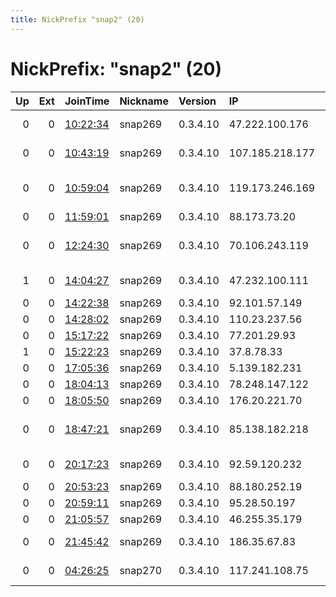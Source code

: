 ```yaml
---
title: NickPrefix "snap2" (20)
---
```


# NickPrefix: "snap2" (20)

|   Up |   Ext | JoinTime                                                                                            | Nickname   | Version   | IP              | AS                                      | CC   |   ORp |   Dirp | OS    | Contact   |   eFamMembers |
|-----:|------:|:----------------------------------------------------------------------------------------------------|:-----------|:----------|:----------------|:----------------------------------------|:-----|------:|-------:|:------|:----------|--------------:|
|    0 |     0 | [10:22:34](https://metrics.torproject.org/rs.html#details/1E601436B84B5D67D2C66CD1310AA01C913C6E4F) | snap269    | 0.3.4.10  | 47.222.100.176  | Suddenlink Communications               | us   | 45365 |      0 | Linux | None      |             1 |
|    0 |     0 | [10:43:19](https://metrics.torproject.org/rs.html#details/774950239CB5A99779CFE44C68997EE463368798) | snap269    | 0.3.4.10  | 107.185.218.177 | Time Warner Cable Internet LLC          | us   | 39897 |      0 | Linux | None      |             1 |
|    0 |     0 | [10:59:04](https://metrics.torproject.org/rs.html#details/7D5F096BE4570FC5F60686D6345A468AFF3D660B) | snap269    | 0.3.4.10  | 119.173.246.169 | Jupiter Telecommunication Co. Ltd       | jp   | 46159 |      0 | Linux | None      |             1 |
|    0 |     0 | [11:59:01](https://metrics.torproject.org/rs.html#details/88EAEF521C2DCFFF735E391F9915AB7FDEE47FFD) | snap269    | 0.3.4.10  | 88.173.73.20    | Free SAS                                | fr   | 41471 |      0 | Linux | None      |             1 |
|    0 |     0 | [12:24:30](https://metrics.torproject.org/rs.html#details/F7F2BA066B198E3EF2E4B36AD8AC10F7DC1E593C) | snap269    | 0.3.4.10  | 70.106.243.119  | MCI Communications Services, Inc. d/b/a | us   | 40629 |      0 | Linux | None      |             1 |
|    1 |     0 | [14:04:27](https://metrics.torproject.org/rs.html#details/5675C83908ACE82C2E3C842A81F44D5B0AB5D9A8) | snap269    | 0.3.4.10  | 47.232.100.111  | Charter Communications                  | us   | 37537 |      0 | Linux | None      |             1 |
|    0 |     0 | [14:22:38](https://metrics.torproject.org/rs.html#details/093DFFABC47662A9E5FDFA898688C8A9C9AC9CAE) | snap269    | 0.3.4.10  | 92.101.57.149   | Rostelecom                              | ru   | 38615 |      0 | Linux | None      |             1 |
|    0 |     0 | [14:28:02](https://metrics.torproject.org/rs.html#details/E5D7926F4002C764860682A86AE2726295E09CEF) | snap269    | 0.3.4.10  | 110.23.237.56   | Microplex PTY LTD                       | au   | 45571 |      0 | Linux | None      |             1 |
|    0 |     0 | [15:17:22](https://metrics.torproject.org/rs.html#details/1E25BD2F7E4C79AB4E723A04E6188C16D118B7F4) | snap269    | 0.3.4.10  | 77.201.29.93    | SFR SA                                  | fr   | 38549 |      0 | Linux | None      |             1 |
|    1 |     0 | [15:22:23](https://metrics.torproject.org/rs.html#details/C96A1DCB9DB931E4A03EC8991EFC5305DD31EE2F) | snap269    | 0.3.4.10  | 37.8.78.33      | Hadara                                  | ps   | 33677 |      0 | Linux | None      |             1 |
|    0 |     0 | [17:05:36](https://metrics.torproject.org/rs.html#details/CA6348F15EF06BEEC569B9EAF4DC2F3C3E362F9F) | snap269    | 0.3.4.10  | 5.139.182.231   | Rostelecom                              | ru   | 45541 |      0 | Linux | None      |             1 |
|    0 |     0 | [18:04:13](https://metrics.torproject.org/rs.html#details/BF052C15798951E53894EFAEF364FB7E99C15266) | snap269    | 0.3.4.10  | 78.248.147.122  | Free SAS                                | fr   | 45823 |      0 | Linux | None      |             1 |
|    0 |     0 | [18:05:50](https://metrics.torproject.org/rs.html#details/81568945D259DC0E11565495E65213A89B0083EC) | snap269    | 0.3.4.10  | 176.20.221.70   | Tele Danmark                            | dk   | 45115 |      0 | Linux | None      |             1 |
|    0 |     0 | [18:47:21](https://metrics.torproject.org/rs.html#details/9D283DEEC8095BBDB162746E2394FBDA5D6F384A) | snap269    | 0.3.4.10  | 85.138.182.218  | Nos Comunicacoes, S.A.                  | pt   | 36251 |      0 | Linux | None      |             1 |
|    0 |     0 | [20:17:23](https://metrics.torproject.org/rs.html#details/F36982BC43B0EECCE17B48ECA50E489360020B4F) | snap269    | 0.3.4.10  | 92.59.120.232   | Orange Espagne SA                       | es   | 43993 |      0 | Linux | None      |             1 |
|    0 |     0 | [20:53:23](https://metrics.torproject.org/rs.html#details/BCAE793004C7890EAD89EF6D92B68A89870D9426) | snap269    | 0.3.4.10  | 88.180.252.19   | Free SAS                                | fr   | 35799 |      0 | Linux | None      |             1 |
|    0 |     0 | [20:59:11](https://metrics.torproject.org/rs.html#details/A113B74808FC822BDE67F17CD9BBF3E2D296B55A) | snap269    | 0.3.4.10  | 95.28.50.197    | VimpelCom                               | ru   | 43071 |      0 | Linux | None      |             1 |
|    0 |     0 | [21:05:57](https://metrics.torproject.org/rs.html#details/A4D403E40B8A0697EF2084B2F09BC6141B6E679D) | snap269    | 0.3.4.10  | 46.255.35.179   | LLC McLaut-Invest                       | ua   | 40159 |      0 | Linux | None      |             1 |
|    0 |     0 | [21:45:42](https://metrics.torproject.org/rs.html#details/C7BCDDACBB346284B24D816B6F9BA11E6B7A0F29) | snap269    | 0.3.4.10  | 186.35.67.83    | Telmex Servicios Empresariales S.A.     | cl   | 40213 |      0 | Linux | None      |             1 |
|    0 |     0 | [04:26:25](https://metrics.torproject.org/rs.html#details/8311F10B7C1A2BAAD764459DBE59BFAE7730F20E) | snap270    | 0.3.4.10  | 117.241.108.75  | National Internet Backbone              | in   | 45902 |      0 | Linux | None      |             1 |
